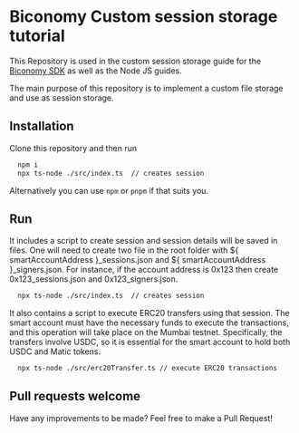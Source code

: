 
# Biconomy Custom session storage tutorial

This Repository is used in the custom session storage guide for the [Biconomy SDK](https://docs.biconomy.io/docs/quickstart) as well as the Node JS guides.

The main purpose of this repository is to implement a custom file storage and use as session storage. 

## Installation

Clone this repository and then run

```bash
  npm i
  npx ts-node ./src/index.ts  // creates session
```
Alternatively you can use `npm` or `pnpm` if that suits you. 

## Run

It includes a script to create session and session details will be saved in files. One will need to create two file in the root folder with ${ smartAccountAddress }_sessions.json and ${ smartAccountAddress }_signers.json. For instance, if the account address is 0x123 then create 0x123_sessions.json and 0x123_signers.json.

```bash
  npx ts-node ./src/index.ts  // creates session
```

It also contains a script to execute ERC20 transfers using that session.
The smart account must have the necessary funds to execute the transactions, and this operation will take place on the Mumbai testnet. Specifically, the transfers involve USDC, so it is essential for the smart account to hold both USDC and Matic tokens.

```bash
  npx ts-node ./src/erc20Transfer.ts // execute ERC20 transactions
```

## Pull requests welcome

Have any improvements to be made? Feel free to make a Pull Request! 